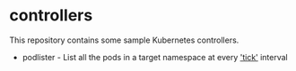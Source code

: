 # controllers

This repository contains some sample Kubernetes controllers.

* podlister - List all the pods in a target namespace at every
  ['tick'](https://golang.org/pkg/time/#Ticker) interval
